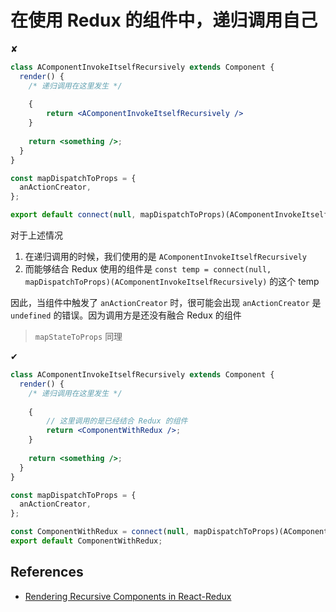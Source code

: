 # 在使用 Redux 的组件中，递归调用自己

✘

```jsx
class AComponentInvokeItselfRecursively extends Component {
  render() {
    /* 递归调用在这里发生 */
    
    {
        return <AComponentInvokeItselfRecursively />
    }
    
    return <something />;
  }
}

const mapDispatchToProps = {
  anActionCreator,
};

export default connect(null, mapDispatchToProps)(AComponentInvokeItselfRecursively);
```

对于上述情况

1. 在递归调用的时候，我们使用的是 `AComponentInvokeItselfRecursively`
2. 而能够结合 Redux 使用的组件是 `const temp = connect(null, mapDispatchToProps)(AComponentInvokeItselfRecursively)` 的这个 temp

因此，当组件中触发了 `anActionCreator` 时，很可能会出现 `anActionCreator` 是 `undefined` 的错误。因为调用方是还没有融合 Redux 的组件

> `mapStateToProps` 同理

✔︎

```jsx
class AComponentInvokeItselfRecursively extends Component {
  render() {
    /* 递归调用在这里发生 */
    
    {
        // 这里调用的是已经结合 Redux 的组件
        return <ComponentWithRedux />;
    }
    
    return <something />;
  }
}

const mapDispatchToProps = {
  anActionCreator,
};

const ComponentWithRedux = connect(null, mapDispatchToProps)(AComponentInvokeItselfRecursively);
export default ComponentWithRedux;
```

## References

- [Rendering Recursive Components in React-Redux](https://howtoember.wordpress.com/2016/05/18/rendering-recursive-components-in-react-redux/)

